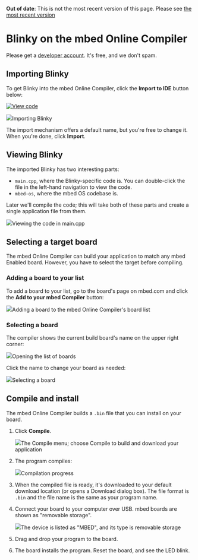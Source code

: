 <span class="warnings">**Out of date**: This is not the most recent version of this page. Please see [the most recent version](y)</span>
# Blinky on the mbed Online Compiler

<span class="tips">Please get a [developer account](https://developer.mbed.org/account/signup/). It's free, and we don't spam.</span>
 
## Importing Blinky

To get Blinky into the mbed Online Compiler, click the **Import to IDE** button below:

[![View code](https://www.mbed.com/embed/?url=https://developer.mbed.org/teams/mbed-os-examples/code/mbed-os-example-blinky/)](https://developer.mbed.org/teams/mbed-os-examples/code/mbed-os-example-blinky/file/tip/main.cpp)

<span class="images">![](images/import_dialog.png)<span>Importing Blinky</span></span>

The import mechanism offers a default name, but you're free to change it. When you're done, click **Import**.

## Viewing Blinky

The imported Blinky has two interesting parts:

* ``main.cpp``, where the Blinky-specific code is. You can double-click the file in the left-hand navigation to view the code.
* ``mbed-os``, where the mbed OS codebase is.

Later we'll compile the code; this will take both of these parts and create a single application file from them.

<span class="images">![](images/main_cpp.png)<span>Viewing the code in main.cpp</span></span>

## Selecting a target board

The mbed Online Compiler can build your application to match any mbed Enabled board. However, you have to select the target before compiling.

### Adding a board to your list

To add a board to your list, go to the board's page on mbed.com and click the **Add to your mbed Compiler** button:

<span class="images">![](../dev_tools/Images/add_board.png)<span>Adding a board to the mbed Online Compiler's board list</span></span>

### Selecting a board

The compiler shows the current build board's name on the upper right corner:

<span class="images">![](../dev_tools/Images/show_board.png)<span>Opening the list of boards</span></span>

Click the name to change your board as needed:

<span class="images">![](../dev_tools/Images/select_board.png)<span>Selecting a board</span></span>

## Compile and install

The mbed Online Compiler builds a ``.bin`` file that you can install on your board.

1. Click **Compile**.

	<span class="images">![](images/compile.png)<span>The Compile menu; choose Compile to build and download your application</span></span>

1. The program compiles:

	<span class="images">![](images/compiling.png)<span><span>Compilation progress</span></span></span>

1. When the compiled file is ready, it's downloaded to your default download location (or opens a Download dialog box). The file format is ``.bin`` and the file  name is the same as your program name.

1. Connect your board to your computer over USB. mbed boards are shown as "removable storage".

	<span class="images">![](images/DeviceOnMac.png)<span>The device is listed as "MBED", and its type is removable storage</span></span>

1. Drag and drop your program to the board. 

1. The board installs the program. Reset the board, and see the LED blink.
